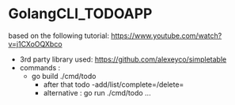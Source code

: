 # GolangCLI_TODOAPP
based on the following tutorial: https://www.youtube.com/watch?v=j1CXoOQXbco
- 3rd party library used: https://github.com/alexeyco/simpletable
- commands :
  - go build ./cmd/todo
    - after that todo -add/list/complete=/delete=
    - alternative : go run ./cmd/todo ...
